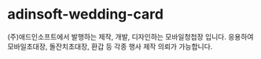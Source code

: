 # adinsoft-wedding-card
(주)애드인소프트에서 발행하는 제작, 개발, 디자인하는 모바일청첩장 입니다. 응용하여 모바일초대장, 돌잔치초대장, 환갑 등 각종 행사 제작 의뢰가 가능합니다.
